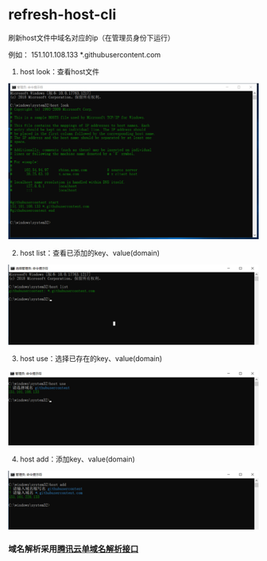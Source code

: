 # refresh-host-cli
刷新host文件中域名对应的ip（在管理员身份下运行）

例如：
151.101.108.133 *.githubusercontent.com

1. host look：查看host文件

![avatar](./images/look.png)

2. host list：查看已添加的key、value(domain)

![avatar](./images/list.png)

3. host use：选择已存在的key、value(domain)

![avatar](./images/use.png)

4. host add：添加key、value(domain)

![avatar](./images/add.png)

### 域名解析采用[腾讯云单域名解析接口](https://cloud.tencent.com/document/product/379/3524)
